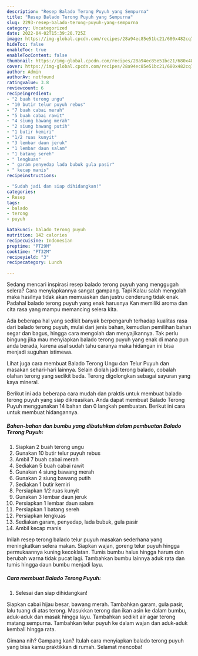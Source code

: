 ```yaml
---
description: "Resep Balado Terong Puyuh yang Sempurna"
title: "Resep Balado Terong Puyuh yang Sempurna"
slug: 2293-resep-balado-terong-puyuh-yang-sempurna
category: Uncategorized
date: 2022-04-02T15:39:20.725Z
image: https://img-global.cpcdn.com/recipes/28a94ec85e51bc21/680x482cq70/balado-terong-puyuh-foto-resep-utama.jpg
hideToc: false
enableToc: true
enableTocContent: false
thumbnail: https://img-global.cpcdn.com/recipes/28a94ec85e51bc21/680x482cq70/balado-terong-puyuh-foto-resep-utama.jpg
cover: https://img-global.cpcdn.com/recipes/28a94ec85e51bc21/680x482cq70/balado-terong-puyuh-foto-resep-utama.jpg
author: Admin
authorAv: notfound
ratingvalue: 3.8
reviewcount: 6
recipeingredient:
- "2 buah terong ungu"
- "10 butir telur puyuh rebus"
- "7 buah cabai merah"
- "5 buah cabai rawit"
- "4 siung bawang merah"
- "2 siung bawang putih"
- "1 butir kemiri"
- "1/2 ruas kunyit"
- "3 lembar daun jeruk"
- "1 lembar daun salam"
- "1 batang sereh"
- " lengkuas"
- " garam penyedap lada bubuk gula pasir"
- " kecap manis"
recipeinstructions:

- "Sudah jadi dan siap dihidangkan!"
categories:
- Resep
tags:
- balado
- terong
- puyuh

katakunci: balado terong puyuh 
nutrition: 142 calories
recipecuisine: Indonesian
preptime: "PT29M"
cooktime: "PT32M"
recipeyield: "3"
recipecategory: Lunch

---
```



Sedang mencari inspirasi resep balado terong puyuh yang menggugah selera? Cara menyiapkannya sangat gampang. Tapi Kalau salah mengolah maka hasilnya tidak akan memuaskan dan justru cenderung tidak enak. Padahal balado terong puyuh yang enak harusnya Kan memiliki aroma dan cita rasa yang mampu memancing selera kita.


Ada beberapa hal yang sedikit banyak berpengaruh terhadap kualitas rasa dari balado terong puyuh, mulai dari jenis bahan, kemudian pemilihan bahan segar dan bagus, hingga cara mengolah dan menyajikannya. Tak perlu bingung jika mau menyiapkan balado terong puyuh yang enak di mana pun anda berada, karena asal sudah tahu caranya maka hidangan ini bisa menjadi suguhan istimewa.

Lihat juga cara membuat Balado Terong Ungu dan Telur Puyuh dan masakan sehari-hari lainnya. Selain diolah jadi terong balado, cobalah olahan terong yang sedikit beda. Terong digolongkan sebagai sayuran yang kaya mineral.


Berikut ini ada beberapa cara mudah dan praktis untuk membuat balado terong puyuh yang siap dikreasikan. Anda dapat membuat Balado Terong Puyuh menggunakan 14 bahan dan 0 langkah pembuatan. Berikut ini cara untuk membuat hidangannya.

<!--inarticleads1-->

##### Bahan-bahan dan bumbu yang dibutuhkan dalam pembuatan Balado Terong Puyuh:

1. Siapkan 2 buah terong ungu
1. Gunakan 10 butir telur puyuh rebus
1. Ambil 7 buah cabai merah
1. Sediakan 5 buah cabai rawit
1. Gunakan 4 siung bawang merah
1. Gunakan 2 siung bawang putih
1. Sediakan 1 butir kemiri
1. Persiapkan 1/2 ruas kunyit
1. Gunakan 3 lembar daun jeruk
1. Persiapkan 1 lembar daun salam
1. Persiapkan 1 batang sereh
1. Persiapkan  lengkuas
1. Sediakan  garam, penyedap, lada bubuk, gula pasir
1. Ambil  kecap manis


Inilah resep terong balado telur puyuh masakan sederhana yang meningkatkan selera makan. Siapkan wajan, goreng telur puyuh hingga permukaannya kuning kecoklatan. Tumis bumbu halus hingga harum dan berubah warna tidak pucat lagi. Tambahkan bumbu lainnya aduk rata dan tumis hingga daun bumbu menjadi layu. 

<!--inarticleads2-->

##### Cara membuat Balado Terong Puyuh:


1. Selesai dan siap dihidangkan!

Siapkan cabai hijau besar, bawang merah. Tambahkan garam, gula pasir, lalu tuang di atas terong. Masukkan terong dan ikan asin ke dalam bumbu, aduk-aduk dan masak hingga layu. Tambahkan sedikit air agar terong matang sempurna. Tambahkan telur puyuh ke dalam wajan dan aduk-aduk kembali hingga rata. 

Gimana nih? Gampang kan? Itulah cara menyiapkan balado terong puyuh yang bisa kamu praktikkan di rumah. Selamat mencoba!
